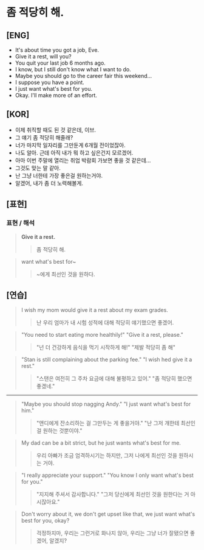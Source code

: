 # 좀 적당히 해.

## [ENG]

- It's about time you got a job, Eve.
- Give it a rest, will you?
- You quit your last job 6 months ago.
- I know, but I still don't know what I want to do.
- Maybe you should go to the career fair this weekend...
- I suppose you have a point.
- I just want what's best for you.
- Okay. I'll make more of an effort.

## [KOR]

- 이제 취직할 때도 된 것 같은데, 이브.
- 그 얘기 좀 적당히 해줄래?
- 너가 마지막 일자리를 그만둔게 6개월 전이었잖아.
- 나도 알아. 근데 아직 내가 뭐 하고 싶은건지 모르겠어.
- 아마 이번 주말에 열리는 취업 박람회 가보면 좋을 것 같은데...
- 그것도 맞는 말 같아.
- 난 그냥 너한테 가장 좋은걸 원하는거야.
- 알겠어, 내가 좀 더 노력해볼게.

## [표현]

### 표현 / 해석

> **Give it a rest.**
>
> > 좀 적당히 해.

> want what's best for~
>
> > ~에게 최선인 것을 원하다.

## [연습]

> I wish my mom would give it a rest about my exam grades.
>
> > 난 우리 엄마가 내 시험 성적에 대해 적당히 얘기했으면 좋겠어.

> "You need to start eating more healthily!" "Give it a rest, please."
>
> > "넌 더 건강하게 음식을 먹기 시작하게 해!" "제발 적당히 좀 해"

> "Stan is still complaining about the parking fee." "I wish hed give it a rest."
>
> > "스탠은 여전히 그 주차 요금에 대해 불평하고 있어." "좀 적당히 했으면 좋겠네."

---

> "Maybe you should stop nagging Andy." "I just want what's best for him."
>
> > "앤디에게 잔소리하는 걸 그만두는 게 좋을거야." "난 그저 걔한테 최선인 걸 원하는 것뿐이야."

> My dad can be a bit strict, but he just wants what's best for me.
>
> > 우리 아빠가 조금 엄격하시기는 하지만, 그저 나에게 최선인 것을 원하시는 거야.

> "I really appreciate your support." "You know I only want what's best for you."
>
> > "지지해 주셔서 감사합니다." "그저 당신에게 최선인 것을 원한다는 거 아시잖아요."

> Don't worry about it, we don't get upset like that, we just want what's best for you, okay?
>
> > 걱정하지마, 우리는 그런거로 화나지 않아, 우리는 그냥 너가 잘됐으면 좋겠어, 알겠지?
